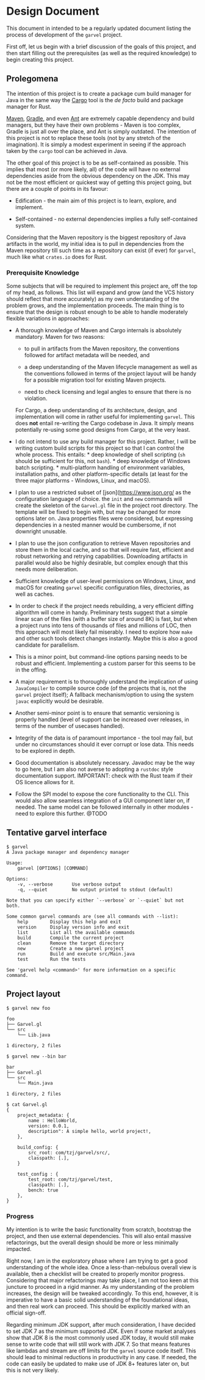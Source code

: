 # Design Document

This document in intended to be a regularly updated document listing the process of development
of the `garvel` project.

First off, let us begin with a brief discussion of the goals of this project, and then start filling out the prerequisites
(as well as the required knowledge) to begin creating this project.



## Prolegomena

The intention of this project is to create a package cum build manager for Java in the same way
the [Cargo](https://github.com/rust-lang/cargo) tool is the *de facto* build and package manager for Rust.

[Maven](https://maven.apache.org/index.html), [Gradle](https://gradle.org/), and even [Ant](https://ant.apache.org/) are
extremely capable dependency and build managers, but they have their own problems - Maven is too complex, Gradle is just
all over the place, and Ant is simply outdated. The intention of this project is not to replace these tools (not by any
stretch of the imagination). It is simply a modest experiment in seeing if the approach taken by the `cargo` tool can be
achieved in Java.

The other goal of this project is to be as self-contained as possible. This implies that most (or more likely, all) of
the code will have no external dependencies aside from the obvious dependency on the JDK. This may not be the most
efficient or quickest way of getting this project going, but there are a couple of points in its favour:
  
  * Edification - the main aim of this project is to learn, explore, and implement.
  
  * Self-contained - no external dependencies implies a fully self-contained system.


Considering that the Maven repository is the biggest repository of Java artifacts in the world, my 
initial idea is to pull in dependencies from the Maven repository till such time as a repository can exist (if ever) for
 `garvel`, much like what `crates.io` does for Rust.


### Prerequisite Knowledge

Some subjects that will be required to implement this project are, off the top of my head, as follows. This list will
expand and grow (and the VCS history should reflect that more accurately) as my own understanding of the problem grows,
and the implementation proceeds. The main thing is to ensure that the design is robust enough to be able to handle
moderately flexible variations in approaches:

  * A thorough knowledge of Maven and Cargo internals is absolutely mandatory. 
    Maven for two reasons:
      * to pull in artifacts from the Maven repository, the conventions followed for artifact
        metadata will be needed, and

      * a deep understanding of the Maven lifecycle management as well as the conventions followed
        in terms of the project layout will be handy for a possible migration tool for existing
        Maven projects.
      
      * need to check licensing and legal angles to ensure that there is no violation. 
        
     For Cargo, a deep understanding of its architecture, design, and implementation will come in
     rather useful for implementing `garvel`. This does **not** entail re-writing the Cargo codebase
     in Java. It simply means potentially re-using some good designs from Cargo, at the very least.
     
  * I do not intend to use any build manager for this project. Rather, I will be writing custom
    build scripts for this project so that I can control the whole process. This entails:
        * deep knowledge of shell scripting (`sh` should be sufficient for this, not `bash`).
        * deep knowledge of Windows batch scripting.
        * multi-platform handling of environment variables, installation paths, and other 
          platform-specific details (at least for the three major platforms - Windows, Linux, 
          and macOS).
          
  * I plan to use a restricted subset of [json](https://www.json.org/ as the configuration language of choice. 
    the `init` and `new` commands will create the skeleton of the `Garvel.gl` file in the project root directory. 
    The template will be fixed to begin with, but may be changed for more options later on. Java properties files 
    were considered, but expressing dependencies in a nested manner would be cumbersome, if not downright unusable.    
  
  * I plan to use the json configuration to retrieve Maven repositories and store them in the local
  cache, and so that will require fast, efficient and robust networking and retrying capabilities. 
  Downloading artifacts in parallel would also be highly desirable, but complex enough that this
  needs more deliberation. 
  
  * Sufficient knowledge of user-level permissions on Windows, Linux, and macOS for creating 
  `garvel` specific configuration files, directories, as well as caches. 
  
  * In order to check if the project needs rebuilding, a very efficient diffing algorithm will come
    in handy. Preliminary tests suggest that a simple linear scan of the files (with a buffer size
    of around 8K) is fast, but when a project runs into tens of thousands of files and millions of
    LOC, then this approach will most likely fail miserably. I need to explore how `make` and other
    such tools detect changes instantly. Maybe this is also a good candidate for parallelism.
    
  * This is a minor point, but command-line options parsing needs to be robust and efficient. Implementing a custom parser
    for this seems to be in the offing.
    
  * A major requirement is to thoroughly understand the implication of using `JavaCompiler` to compile source code (of the
    projects that is, not the `garvel` project itself); A fallback mechanism/option to using the system `javac` explicitly
    would be desirable.   

  * Another semi-minor point is to ensure that semantic versioning is properly handled (level of support can be increased
    over releases, in terms of the number of usecases handled).
  
  * Integrity of the data is of paramount importance - the tool may fail, but under no circumstances should it ever corrupt
    or lose data. This needs to be explored in depth.
  
  * Good documentation is absolutely necessary. Javadoc may be the way to go here, but I am also
    not averse to adopting a `rustdoc` style documentation support. IMPORTANT: check with the Rust team
    if their OS licence allows for it.

  * Follow the SPI model to expose the core functionality to the CLI. This would also allow seamless integration of a GUI
    component later on, if needed. The same model can be followed internally in other modules - need to explore this
    further. @TODO


## Tentative garvel interface

```
$ garvel
A Java package manager and dependency manager

Usage:
    garvel [OPTIONS] [COMMAND]

Options:
    -v, --verbose       Use verbose output 
    -q, --quiet         No output printed to stdout (default)

Note that you can specify either `--verbose` or `--quiet` but not both. 

Some common garvel commands are (see all commands with --list):
    help        Display this help and exit
    version     Display version info and exit
    list        List all the available commands
    build       Compile the current project
    clean       Remove the target directory
    new         Create a new garvel project
    run         Build and execute src/Main.java
    test        Run the tests

See 'garvel help <command>' for more information on a specific command.
```


## Project layout

```
$ garvel new foo

foo
├── Garvel.gl
└── src
    └── Lib.java

1 directory, 2 files
```

```
$ garvel new --bin bar

bar
├── Garvel.gl
└── src
    └── Main.java

1 directory, 2 files
```

```
$ cat Garvel.gl
{
    project_metadata: {
        name : HelloWorld,
        version: 0.0.1,
        description": A simple hello, world project!,
    },

    build_config: {
        src_root: com/tzj/garvel/src/,
        classpath: [.],
    }

    test_config : {
        test_root: com/tzj/garvel/test,
        classpath: [.],
        bench: true
    },
}
```


### Progress 

My intention is to write the basic functionality from scratch, bootstrap the project, and then
use external dependencies. This will also entail massive refactorings, but the overall design should
be more or less minimally impacted. 

Right now, I am in the exploratory phase where I am trying to get a good understanding of the whole idea. 
Once a less-than-nebulous overall view is available, then a checklist will be created to properly monitor
progress. Considering that major refactorings may take place, I am not too keen at this juncture to proceed
in a rigid manner. As my understanding of the problem increases, the design will be tweaked accordingly.
To this end, however, it is imperative to have a basic solid understanding of the foundational ideas, and 
then real work can proceed. This should be explicitly marked with an official sign-off.

Regarding minimum JDK support, after much consideration, I have decided to set JDK 7 as the minimum supported JDK.
Even if some market analyses show that JDK 8 is the most commonly used JDK today, it would still make sense to write
code that will still work with JDK 7. So that means features like lambdas and stream are off limits for the `garvel`
source code itself. This should lead to minimal reductions in productivity in any case. If needed, the code can easily
be updated to make use of JDK 8+ features later on, but this is not very likely.





